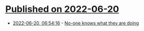 # [Published on 2022-06-20](index.md)

* [2022-06-20, 06:54:16](https://news.ycombinator.com/item?id=31807104) - [No-one knows what they are doing](https://successfulsoftware.net/2022/06/19/no-one-knows-what-they-are-doing/)
